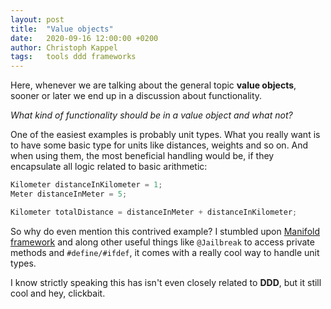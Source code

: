 ```yaml
---
layout: post
title:  "Value objects"
date:   2020-09-16 12:00:00 +0200
author: Christoph Kappel
tags:   tools ddd frameworks
---
```

Here, whenever we are talking about the general topic **value objects**, sooner
or later we end up in a discussion about functionality.

*What kind of functionality should be in a value object and what not?*

One of the easiest examples is probably unit types. What you really want
is to have some basic type for units like distances, weights and so on. And when
using them, the most beneficial handling would be, if they encapsulate all logic
related to basic arithmetic:

```java
Kilometer distanceInKilometer = 1;
Meter distanceInMeter = 5;

Kilometer totalDistance = distanceInMeter + distanceInKilometer;
```

So why do even mention this contrived example? I stumbled upon 
[Manifold framework](https://manifold.systems/) and along other useful things
like `@Jailbreak` to access private methods and `#define/#ifdef`, it comes
with a really cool way to handle unit types.

I know strictly speaking this has isn't even closely related to **DDD**, but it
still cool and hey, clickbait.
